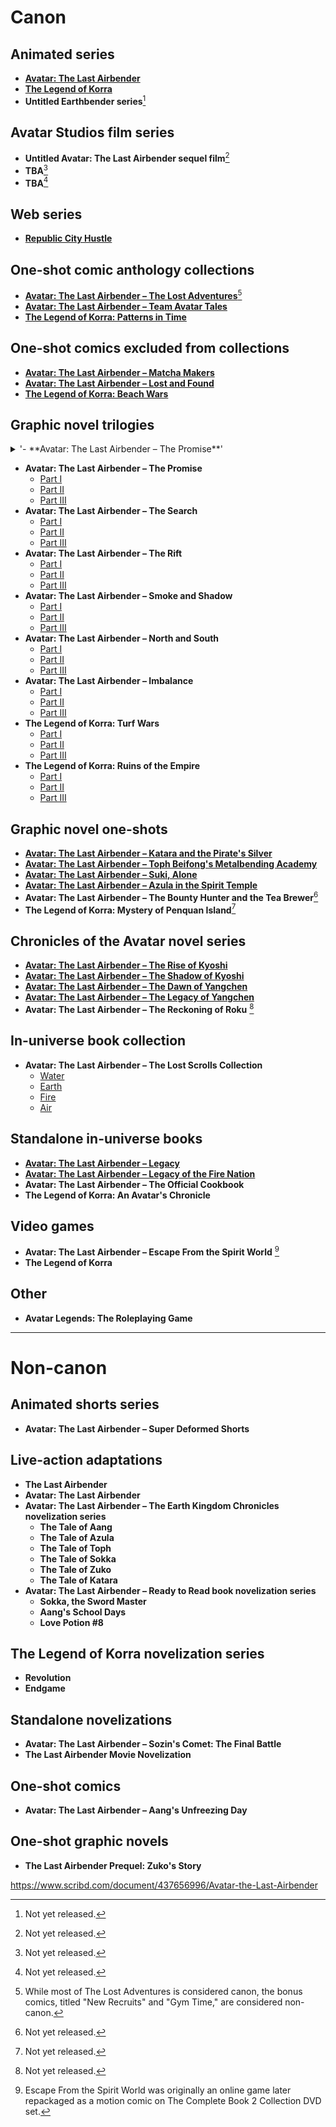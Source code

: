 # Canon

## Animated series
- [**Avatar: The Last Airbender**](https://www.netflix.com/tr/title/80237957)
- [**The Legend of Korra**](https://www.netflix.com/title/80027563)
- **Untitled Earthbender series**[^1]
  
## Avatar Studios film series
- **Untitled Avatar: The Last Airbender sequel film**[^1]
- **TBA**[^1]
- **TBA**[^1]

## Web series
- [**Republic City Hustle**](https://www.youtube.com/watch?v=T6dUr6LyJGo&t=2s)

## One-shot comic anthology collections
- [**Avatar: The Last Airbender – The Lost Adventures**](https://www.scribd.com/doc/311847601/Avatar-The-Last-Airbender-The-Lost-Adventures-pdf)[^2]
- [**Avatar: The Last Airbender – Team Avatar Tales**](https://www.scribd.com/document/469864329/Team-Avatar-Tales)
- [**The Legend of Korra: Patterns in Time**](https://www.scribd.com/document/713744825/Avatar-The-Legend-of-Korra-Patterns-in-Time-2022-PDF)

## One-shot comics excluded from collections
- [**Avatar: The Last Airbender – Matcha Makers**](https://www.scribd.com/document/713234526/Avatar-The-Last-Airbender-Matcha-Makers-2021-PDF)
- [**Avatar: The Last Airbender – Lost and Found**](https://www.scribd.com/document/713234520/Avatar-The-Last-Airbender-Lost-and-Found-2023-PDF)
- [**The Legend of Korra: Beach Wars**](https://www.scribd.com/document/713744778/Avatar-The-Legend-of-Korra-FCBD-2022-Beach-Wars-PDF)

## Graphic novel trilogies

<details>
  <summary>'- **Avatar: The Last Airbender – The Promise**'</summary>
  <ul>
   - [Part I](https://www.scribd.com/document/251838799/Avatar-the-Last-Airbender-The-Promise-Part-1) 
   - [Part II](https://www.scribd.com/document/551841349/Avatar-The-Last-Airbender-The-Promise-Part-2) 
  - [Part III](https://www.scribd.com/document/675885673/Avatar-The-Last-Airbender-03-The-Promise-Part-3)
  </ul>
</details>

- **Avatar: The Last Airbender – The Promise**
  - [Part I](https://www.scribd.com/document/251838799/Avatar-the-Last-Airbender-The-Promise-Part-1)
  - [Part II](https://www.scribd.com/document/551841349/Avatar-The-Last-Airbender-The-Promise-Part-2)
  - [Part III](https://www.scribd.com/document/675885673/Avatar-The-Last-Airbender-03-The-Promise-Part-3)
- **Avatar: The Last Airbender – The Search**
  - [Part I](https://www.scribd.com/document/448785935/Avatar-the-Last-Airbender-The-Search-Part-1)
  - [Part II](https://www.scribd.com/document/627593554/Avatar-the-Last-Airbender-the-Search-Part-2)
  - [Part III](https://www.scribd.com/document/628888279/Avatar-The-Last-Airbender-The-Search-Part-3)
- **Avatar: The Last Airbender – The Rift**
  - [Part I](https://www.scribd.com/document/320020341/Avatart-the-Last-Airbender-The-Rift-Part-1)
  - [Part II](https://www.scribd.com/document/675886431/Avatar-The-Last-Airbender-08-The-Rift-Part-2)
  - [Part III](https://imgur.com/gallery/avatar-last-airbender-rift-part-3-ITd1F)
- **Avatar: The Last Airbender – Smoke and Shadow**
  - [Part I](https://www.scribd.com/document/473351463/Smoke-and-Shadow-part-1)
  - [Part II](https://www.scribd.com/document/473351523/Smoke-and-Shadow-part-2)
  - [Part III](https://www.scribd.com/document/473351818/Smoke-and-Shadow-part-3)
- **Avatar: The Last Airbender – North and South**
  - [Part I](https://www.scribd.com/document/473351863/North-and-South-part-1)
  - [Part II](https://www.scribd.com/document/473351953/North-and-South-part-2)
  - [Part III](https://www.scribd.com/document/473352052/North-and-South-part-3)
- **Avatar: The Last Airbender – Imbalance**
  - [Part I](https://www.scribd.com/document/551841650/Avatar-the-Last-Airbender-Imbalance-Part-One)
  - [Part II](https://www.scribd.com/document/551841618/Avatar-the-Last-Airbender-Imbalanance-Part-Two)
  - [Part III](https://www.scribd.com/document/473353676/2019-Imbalance-part-3-pdf)
- **The Legend of Korra: Turf Wars**
  - [Part I](https://www.scribd.com/document/474398229/Turf-Wars-part-1)
  - [Part II](https://www.scribd.com/document/474398345/Turf-Wars-part-2)
  - [Part III](https://www.scribd.com/document/474659036/Turf-Wars-part-3)
- **The Legend of Korra: Ruins of the Empire**
  - [Part I](https://www.scribd.com/document/681016941/01-the-Legend-of-Korra-Ruins-of-the-Empire-Part-One-2019)
  - [Part II](https://www.scribd.com/document/681016929/02-the-Legend-of-Korra-Ruins-of-the-Empire-Part-Two-2019)
  - [Part III](https://www.scribd.com/document/681016930/03-the-Legend-of-Korra-Ruins-of-the-Empire-Part-Three-2019)

## Graphic novel one-shots
- [**Avatar: The Last Airbender – Katara and the Pirate's Silver**](https://www.scribd.com/document/700650765/Avatar-The-Last-Airbender-Katara-and-the-Pirates-Silver-2020-Digital-Son-of-Ultron-Empire)
- [**Avatar: The Last Airbender – Toph Beifong's Metalbending Academy**](https://www.scribd.com/document/551841545/Avatar-the-Last-Airbender-Toph-Beifongs-Metalbending-Academy-2021-by-Faith-Erin-Hicks-Author-Peter-Wartman-Illustrator-Adele-Matera-Illustrat)
- [**Avatar: The Last Airbender – Suki, Alone**](https://www.scribd.com/document/551841512/Avatar-The-Last-Airbender-Suki-Alone-by-Hicks-Faith-Erin-z-lib-org)
- [**Avatar: The Last Airbender – Azula in the Spirit Temple**](https://www.scribd.com/document/700650662/Avatar-The-Last-Airbender-Azula-in-the-Spirit-Temple-2023-Digital-DrVink)
- **Avatar: The Last Airbender – The Bounty Hunter and the Tea Brewer**[^1]
- **The Legend of Korra: Mystery of Penquan Island**[^1]

## Chronicles of the Avatar novel series
- [**Avatar: The Last Airbender – The Rise of Kyoshi**](https://www.scribd.com/document/464389644/The-Rise-of-Kyoshi-2019)
- [**Avatar: The Last Airbender – The Shadow of Kyoshi**](https://archive.org/details/av-01at-jl-20ar-last-airbender-shadow-of-kyoshi-fcy/page/11/mode/2up)
- [**Avatar: The Last Airbender – The Dawn of Yangchen**](https://fliphtml5.com/ldhay/gowj/The_Dawn_of_Yangchen_-FC_Yee/)
- [**Avatar: The Last Airbender – The Legacy of Yangchen**](https://archive.org/details/avatar-the-last-airbender-the-legacy-of-yangchen-f-c-yee-chronicles-of-the-avata)
- **Avatar: The Last Airbender – The Reckoning of Roku** [^1]

## In-universe book collection
- **Avatar: The Last Airbender – The Lost Scrolls Collection**
  - [Water](https://www.scribd.com/document/695815932/The-Lost-Scrolls-Water-Avatar-The-Last-Airbender)
  - [Earth](https://www.scribd.com/document/551841647/The-Lost-Scrolls-Earth-Avatar-The-Last-Airbender)
  - [Fire](https://www.scribd.com/document/551841657/The-Lost-Scrolls-Fire-Avatar-The-Last-Airbender)
  - [Air](https://www.scribd.com/document/551841638/The-Lost-Scrolls-Air-Avatar-The-Last-Airbender)

## Standalone in-universe books
- [**Avatar: The Last Airbender – Legacy**](https://www.scribd.com/document/713744819/Avatar-The-Last-Airbender-Legacy-Aang-book-for-Tenzin-PDF)
- [**Avatar: The Last Airbender – Legacy of the Fire Nation**](https://www.scribd.com/document/468705597/11-2020-Legacy-of-the-Fire-Nation-pdf)
- **Avatar: The Last Airbender – The Official Cookbook**
- **The Legend of Korra: An Avatar's Chronicle**

## Video games
- **Avatar: The Last Airbender – Escape From the Spirit World** [^3]
- **The Legend of Korra**

## Other
- **Avatar Legends: The Roleplaying Game**

---

# Non-canon

## Animated shorts series
- **Avatar: The Last Airbender – Super Deformed Shorts**

## Live-action adaptations
- **The Last Airbender**
- **Avatar: The Last Airbender**
- **Avatar: The Last Airbender – The Earth Kingdom Chronicles novelization series**
  - **The Tale of Aang**
  - **The Tale of Azula**
  - **The Tale of Toph**
  - **The Tale of Sokka**
  - **The Tale of Zuko**
  - **The Tale of Katara**
- **Avatar: The Last Airbender – Ready to Read book novelization series**
  - **Sokka, the Sword Master**
  - **Aang's School Days**
  - **Love Potion #8**

## The Legend of Korra novelization series
- **Revolution**
- **Endgame**

## Standalone novelizations
- **Avatar: The Last Airbender – Sozin's Comet: The Final Battle**
- **The Last Airbender Movie Novelization**

## One-shot comics
- **Avatar: The Last Airbender – Aang's Unfreezing Day**

## One-shot graphic novels
- **The Last Airbender Prequel: Zuko's Story**


https://www.scribd.com/document/437656996/Avatar-the-Last-Airbender


[^1]: Not yet released.
[^2]: While most of The Lost Adventures is considered canon, the bonus comics, titled "New Recruits" and "Gym Time," are considered non-canon.
[^3]: Escape From the Spirit World was originally an online game later repackaged as a motion comic on The Complete Book 2 Collection DVD set.
